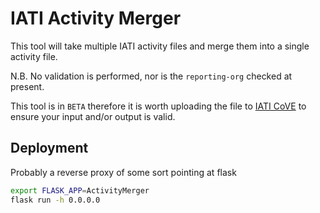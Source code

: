 # IATI Activity Merger

This tool will take multiple IATI activity files and merge them into a single activity file.

N.B. No validation is performed, nor is the `reporting-org` checked at present.

This tool is in `BETA` therefore it is worth uploading the file to [IATI CoVE](https://iati.cove.opendataservices.coop/) to ensure your input and/or output is valid.

## Deployment

Probably a reverse proxy of some sort pointing at flask

```bash
export FLASK_APP=ActivityMerger
flask run -h 0.0.0.0
```